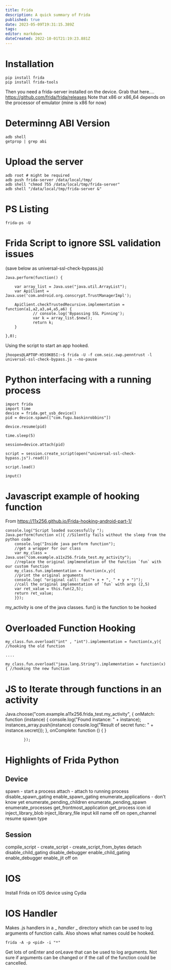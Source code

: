 ```yaml
---
title: Frida
description: A quick summary of Frida
published: true
date: 2023-05-09T19:31:15.389Z
tags: 
editor: markdown
dateCreated: 2022-10-01T21:19:23.881Z
---
```


# Installation
```
pip install frida
pip install frida-tools
```


Then you need a frida-server installed on the device.  Grab that here.... https://github.com/frida/frida/releases
Note that x86 or x86_64 depends on the processor of emulator (mine is x86 for now)
# Determinng ABI Version
```
adb shell
getprop | grep abi
```

# Upload the server

```
adb root # might be required
adb push frida-server /data/local/tmp/ 
adb shell "chmod 755 /data/local/tmp/frida-server"
adb shell "/data/local/tmp/frida-server &"
```


# PS Listing
```
frida-ps -U
```

# Frida Script to ignore SSL validation issues 
(save below as universal-ssl-check-bypass.js)
```
Java.perform(function() {                
 
    var array_list = Java.use("java.util.ArrayList");
    var ApiClient = Java.use('com.android.org.conscrypt.TrustManagerImpl');
 
    ApiClient.checkTrustedRecursive.implementation = function(a1,a2,a3,a4,a5,a6) {
            // console.log('Bypassing SSL Pinning');
            var k = array_list.$new(); 
            return k;
    }
 
},0);
```

Using the script to start an app hooked.
```
jhoopes@LAPTOP-H5S9KB5I:~$ frida -U -f com.seic.swp.penntrust -l universal-ssl-check-bypass.js --no-pause
```

# Python interfacing with a running process
```
import frida
import time
device = frida.get_usb_device()
pid = device.spawn(["com.fugu.baskinrobbins"])

device.resume(pid)

time.sleep(5)

session=device.attach(pid)

script = session.create_script(open("universal-ssl-check-bypass.js").read())

script.load()

input()
```

# Javascript example of hooking function 
From https://11x256.github.io/Frida-hooking-android-part-1/
```
console.log("Script loaded successfully ");
Java.perform(function x(){ //Silently fails without the sleep from the python code
    console.log("Inside java perform function");
    //get a wrapper for our class
    var my_class = Java.use("com.example.a11x256.frida_test.my_activity");
    //replace the original implmenetation of the function `fun` with our custom function
    my_class.fun.implementation = function(x,y){
    //print the original arguments
    console.log( "original call: fun("+ x + ", " + y + ")");
    //call the original implementation of `fun` with args (2,5)
    var ret_value = this.fun(2,5);
    return ret_value;
    }});
```

my_activity is one of the java classes.
fun() is the function to be hooked

# Overloaded Function Hooking
```
my_class.fun.overload("int" , "int").implementation = function(x,y){ //hooking the old function

....

my_class.fun.overload("java.lang.String").implementation = function(x){ //hooking the new function
```


# JS to Iterate through functions in an activity
Java.choose("com.example.a11x256.frida_test.my_activity", {
                onMatch: function (instance) {
                    console.log("Found instance: " + instance);
                    instances_array.push(instance)
                    console.log("Result of secret func: " + instance.secret());
                },
                onComplete: function () { }

            });
						

# Highlights of Frida Python
## Device
spawn - start a process
attach - attach to running process
disable_spawn_gating
enable_spawn_gating
enumerate_applications - don't know yet
enumerate_pending_children
enumerate_pending_spawn
enumerate_processes
get_frontmost_application
get_process
icon
id
inject_library_blob
inject_library_file
input
kill
name
off
on
open_channel
resume
spawn
type

## Session
compile_script - 
create_script -
create_script_from_bytes
detach
disable_child_gating
disable_debugger
enable_child_gating
enable_debugger
enable_jit
off
on


# IOS
Install Frida on IOS device using Cydia


# IOS Handler
Makes .js handlers in a _ _handler_ _ directory which can be used to log arguments of function calls.  Also shows what names could be hooked. 

```frida -A -p <pid> -i "*"```

Get lots of onEnter and onLeave that can be used to log arguments.  Not sure if arguments can be changed or if the call of the function could be cancelled.